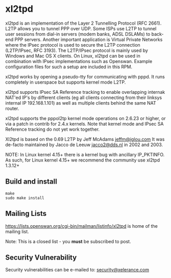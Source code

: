 # xl2tpd

xl2tpd is an implementation of the Layer 2 Tunnelling Protocol (RFC 2661).
L2TP allows you to tunnel PPP over UDP. Some ISPs use L2TP to tunnel user
sessions from dial-in servers (modem banks, ADSL DSLAMs) to back-end PPP
servers. Another important application is Virtual Private Networks where
the IPsec protocol is used to secure the L2TP connection (L2TP/IPsec,
RFC 3193). The L2TP/IPsec protocol is mainly used by Windows and
Mac OS X clients. On Linux, xl2tpd can be used in combination with IPsec
implementations such as Openswan.
Example configuration files for such a setup are included in this RPM.

xl2tpd works by opening a pseudo-tty for communicating with pppd.
It runs completely in userspace but supports kernel mode L2TP.

xl2tpd supports IPsec SA Reference tracking to enable overlapping internak
NAT'ed IP's by different clients (eg all clients connecting from their
linksys internal IP 192.168.1.101) as well as multiple clients behind
the same NAT router.

xl2tpd supports the pppol2tp kernel mode operations on 2.6.23 or higher,
or via a patch in contrib for 2.4.x kernels. Note that kernel mode and
IPsec SA Reference tracking do not yet work together.

Xl2tpd is based on the 0.69 L2TP by Jeff McAdams <jeffm@iglou.com>
It was de-facto maintained by Jacco de Leeuw <jacco2@dds.nl> in 2002 and 2003.

NOTE: In Linux kernel 4.15+ there is a kernel bug with ancillary IP_PKTINFO.
      As such, for Linux kernel 4.15+ we recommend the community use xl2tpd
      1.3.12+

## Build and install
    make
    sudo make install


## Mailing Lists

https://lists.openswan.org/cgi-bin/mailman/listinfo/xl2tpd is home of the mailing list.

Note: This is a closed list - you **must** be subscribed to post.

## Security Vulnerability

Security vulnerabilities can be e-mailed to: security@xelerance.com
